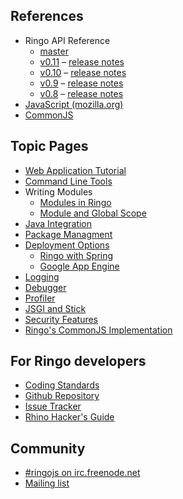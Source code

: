 <p style="display:none">
Activate this search box once duckduckgo.com has indexed the new site
<iframe src="http://duckduckgo.com/search.html?site=ringojs.org&prefill=Search RingoJs.org" style="overflow:hidden;margin:0;padding:0;width:408px;height:40px;" frameborder="0"></iframe>
</p>

## References

  * Ringo API Reference
    * [master](/api/master/index.html)
    * [v0.11](/api/v0.11/index.html) &ndash; [release notes](release_0_11)
    * [v0.10](/api/v0.10/index.html) &ndash; [release notes](release_0_10)
    * [v0.9](/api/v0.9/index.html) &ndash; [release notes](release_0_9)
    * [v0.8](/api/v0.8/index.html) &ndash; [release notes](release_0_8)
  * [JavaScript (mozilla.org)](https://developer.mozilla.org/en/JavaScript/Reference)
  * [CommonJS](http://wiki.commonjs.org/wiki/CommonJS)

## Topic Pages
  * [Web Application Tutorial](tutorial/)
  * [Command Line Tools](documentation/commandline_tools)
  * Writing Modules
    * [Modules in Ringo](documentation/modules)
    * [Module and Global Scope](documentation/module_and_global_scope)
  * [Java Integration](documentation/java_integration)
  * [Package Managment](documentation/packages)
  * [Deployment Options](documentation/deployment)
     * [Ringo with Spring](documentation/ringo_with_spring)
     * [Google App Engine](documentation/google_appengine)
  * [Logging](documentation/logging)
  * [Debugger](documentation/debugger)
  * [Profiler](documentation/profiler)
  * [JSGI and Stick](documentation/jsgi_and_stick)
  * [Security Features](documentation/security_features)
  * [Ringo's CommonJS Implementation](documentation/commonjs_implementation)

## For Ringo developers

  * [Coding Standards](documentation/coding_standards)
  * [Github Repository](http://github.com/ringo/ringojs)
  * [Issue Tracker](http://github.com/ringo/ringojs/issues)
  * [Rhino Hacker's Guide](documentation/rhino_hacker_guide)

## Community

  * [#ringojs on irc.freenode.net](http://ringojs.com/bot/join)
  * [Mailing list](http://groups.google.com/group/ringojs)
